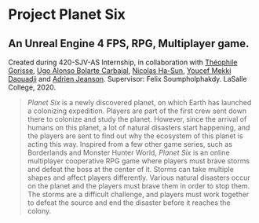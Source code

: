 # Project Planet Six
## An Unreal Engine 4 FPS, RPG, Multiplayer game.

Created during 420-SJV-AS Internship, in collaboration with [Théophile Gorisse](https://github.com/Tetewet), [Ugo Alonso Bolarte Carbajal](https://github.com/SilverMagix), [Nicolas Ha-Sun](https://github.com/Nic0-las), [Youcef Mekki Daouadji](https://github.com/Mdyoucef99) and
[Adrien Jeanson](https://github.com/Horonex).
Supervisor: Felix Soumpholphakdy. LaSalle College, 2020.

> _Planet Six_ is a newly discovered planet, on which Earth has launched a colonizing expedition. Players are part of the first crew sent down there to colonize and study the planet. However, since the arrival of humans on this planet, a lot of natural disasters start happening, and the players are sent to find out why the ecosystem of this planet is acting this way. Inspired from a few other game series, such as Borderlands and Monster Hunter World, _Planet Six_ is an online multiplayer cooperative RPG game where players must brave storms and defeat the boss at the center of it. Storms can take multiple shapes and affect players differently. Various natural disasters occur on the planet and the players must brave them in order to stop them. The storms are a difficult challenge, and players must work together to defeat the source and end the disaster before it reaches the colony.
